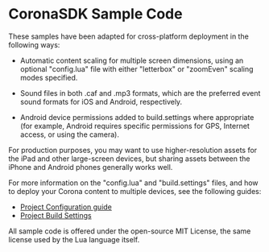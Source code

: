 
# CoronaSDK Sample Code

These samples have been adapted for cross-platform deployment in the following ways:

* Automatic content scaling for multiple screen dimensions, using an optional "config.lua" file with either "letterbox" or "zoomEven" scaling modes specified.

* Sound files in both .caf and .mp3 formats, which are the preferred event sound formats for iOS and Android, respectively.

* Android device permissions added to build.settings where appropriate (for example, Android requires specific permissions for GPS, Internet access, or using the camera).


For production purposes, you may want to use higher-resolution assets for the iPad and other large-screen devices, but sharing assets between the iPhone and Android phones generally works well.


For more information on the "config.lua" and "build.settings" files, and how to deploy your Corona content to multiple devices, see the following guides:

* [Project Configuration guide](http://docs.coronalabs.com/guide/basics/configSettings/) 
* [Project Build Settings](http://docs.coronalabs.com/guide/distribution/buildSettings/)


All sample code is offered under the open-source MIT License, the same license used by the Lua language itself.
